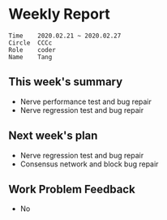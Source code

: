 # Weekly Report 

```
Time	2020.02.21 ~ 2020.02.27
Circle	CCCc
Role	coder
Name	Tang
```
## This week's summary

- Nerve performance test and bug repair
- Nerve regression test and bug repair

## Next week's plan

- Nerve regression test and bug repair
- Consensus network and block bug repair

## Work Problem Feedback

- No

